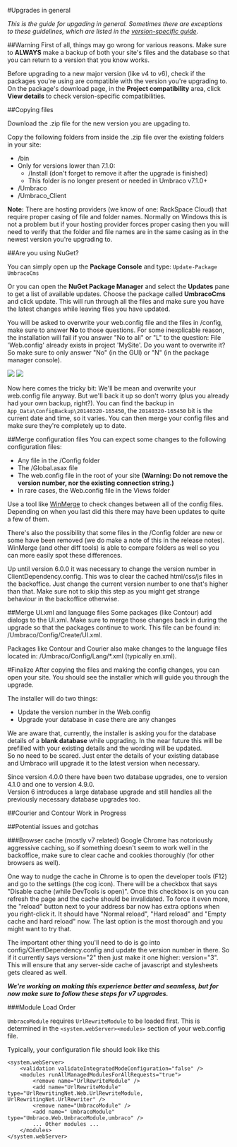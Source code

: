 #Upgrades in general

_This is the guide for upgading in general. Sometimes there are exceptions to these guidelines, which are listed in the [version-specific guide](version-specific.md)._

##Warning
First of all, things may go wrong for various reasons. Make sure to **ALWAYS** make a backup of both your site's files and the database so that you can return to a version that you know works.  

Before upgrading to a new major version (like v4 to v6), check if the packages you're using are compatible with the version you're upgrading to. On the package's download page, in the **Project compatibility** area, click **View details** to check version-specific compatibilities.

##Copying files

Download the .zip file for the new version you are upgading to.

Copy the following folders from inside the .zip file over the existing folders in your site:

- /bin
- Only for versions lower than 7.1.0: 
   - /Install (don't forget to remove it after the upgrade is finished)
   - This folder is no longer present or needed in Umbraco v7.1.0+
- /Umbraco 
- /Umbraco_Client

**Note:** There are hosting providers (we know of one: RackSpace Cloud) that require proper casing of file and folder names. Normally on Windows this is not a problem but if your hosting provider forces proper casing then you will need to verify that the folder and file names are in the same casing as in the newest version you're upgrading to.

##Are you using NuGet?

You can simply open up the **Package Console** and type:
`Update-Package UmbracoCms`

Or you can open the **NuGet Package Manager** and select the **Updates** pane to get a list of available updates. Choose the package called **UmbracoCms** and click update. This will run through all the files and make sure you have the latest changes while leaving files you have updated.

You will be asked to overwrite your web.config file and the files in /config, make sure to answer **No** to those questions. For some inexplicable reason, the installation will fail if you answer "No to all" or "L" to the question: File 'Web.config' already exists in project 'MySite'. Do you want to overwrite it? 
So make sure to only answer "No" (in the GUI) or "N" (in the package manager console).

![](images/nuget-overwrite-dialog.png)
![](images/nuget-upgrade-overwrite.png)


Now here comes the tricky bit: We'll be mean and overwrite your web.config file anyway. But we'll back it up so don't worry (plus you already had your own backup, right?). You can find the backup in `App_Data\ConfigBackup\20140320-165450`, the `20140320-165450` bit is the current date and time, so it varies. You can then merge your config files and make sure they're completely up to date.

##Merge configuration files
You can expect some changes to the following configuration files:

* Any file in the /Config folder
* The /Global.asax file
* The web.config file in the root of your site **(Warning: Do not remove the version number, nor the existing connection string.)**
* In rare cases, the Web.config file in the Views folder


Use a tool like [WinMerge](http://winmerge.org/ "WinMerge") to check changes between all of the config files. Depending on when you last did this there may have been updates to quite a few of them.

There's also the possibility that some files in the /Config folder are new or some have been removed (we do make a note of this in the release notes). WinMerge (and other diff tools) is able to compare folders as well so you can more easily spot these differences.

Up until version 6.0.0 it was necessary to change the version number in ClientDependency.config. This was to clear the cached html/css/js files in the backoffice. Just change the current version number to one that's higher than that. Make sure not to skip this step as you might get strange behaviour in the backoffice otherwise.

##Merge UI.xml and language files
Some packages (like Contour) add dialogs to the UI.xml. Make sure to merge those changes back in during the upgrade so that the packages continue to work. This file can be found in: /Umbraco/Config/Create/UI.xml.

Packages like Contour and Courier also make changes to the language files located in: /Umbraco/Config/Lang/*.xml (typically en.xml).

#Finalize
After copying the files and making the config changes, you can open your site. You should see the installer which will guide you through the upgrade. 

The installer will do two things:

* Update the version number in the Web.config 
* Upgrade your database in case there are any changes

We are aware that, currently, the installer is asking you for the database details of a **blank database** while upgrading. In the near future this will be prefilled with your existing details and the wording will be updated.  
So no need to be scared. Just enter the details of your existing database and Umbraco will upgrade it to the latest version when necessary.

Since version 4.0.0 there have been two database upgrades, one to version 4.1.0 and one to version 4.9.0.  
Version 6 introduces a large database upgrade and still handles all the previously necessary database upgrades too.

##Courier and Contour
Work in Progress

##Potential issues and gotchas

###Browser cache (mostly v7 related)
Google Chrome has notoriously aggressive caching, so if something doesn't seem to work well in the backoffice, make sure to clear cache and cookies thoroughly (for other browsers as well). 

One way to nudge the cache in Chrome is to open the developer tools (F12) and go to the settings (the cog icon). There will be a checkbox that says "Disable cache (while DevTools is open)". Once this checkbox is on you can refresh the page and the cache should be invalidated. To force it even more, the "reload" button next to your address bar now has extra options when you right-click it. It should have "Normal reload", "Hard reload" and "Empty cache and hard reload" now. The last option is the most thorough and you might want to try that.

The important other thing you'll need to do is go into config/ClientDependency.config and update the version number in there. So if it currently says version="2" then just make it one higher: version="3".
This will ensure that any server-side cache of javascript and stylesheets gets cleared as well.

**_We're working on making this experience better and seamless, but for now make sure to follow these steps for v7 upgrades._**

###Module Load Order

`UmbracoModule` requires `UrlRewriteModule` to be loaded first. This is determined in the `<system.webServer><modules>` section of your web.config file. 

Typically, your configuration file should look like this

	<system.webServer>
    	<validation validateIntegratedModeConfiguration="false" />
    	<modules runAllManagedModulesForAllRequests="true">
      		<remove name="UrlRewriteModule" />
      		<add name="UrlRewriteModule" type="UrlRewritingNet.Web.UrlRewriteModule, UrlRewritingNet.UrlRewriter" />
      		<remove name="UmbracoModule" />
      		<add name=" UmbracoModule" type="Umbraco.Web.UmbracoModule,umbraco" />
			... Other modules ...
		</modules>
	</system.webServer>
